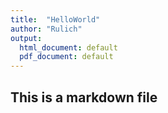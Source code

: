 ```yaml
---
title:  "HelloWorld"
author: "Rulich"
output:
  html_document: default
  pdf_document: default
---
```

## This is a markdown file


